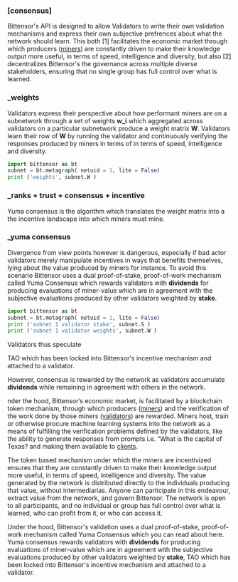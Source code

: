 
### [consensus]


Bittensor's API is designed to allow Validators to write their own validation mechanisms and express their own subjective prefrences about what the network should learn. This both [1] facilitates the economic market through which producers ([miners](mining/mining)) are constantly driven to make their knowledge output more useful, in terms of speed, intelligence and diversity, but also [2] decentralizes Bittensor's the governance across multiple diverse stakeholders, ensuring that no single group has full control over what is learned.

### _weights

Validators express their perspective about how performant miners are on a subnetwork through a set of weights **w_i** which aggregated across validators on a particular subnetwork produce a weight matrix **W**. Validators learn their row of **W** by running the validator and continuously verifying the responses produced by miners in terms of in terms of speed, intelligence and diversity.

```python numbered dark
import bittensor as bt
subnet = bt.metagraph( netuid = 1, lite = False)
print ('weights', subnet.W )
```

### _ranks + trust + consensus + incentive

Yuma consensus is the algorithm which translates the weight matrix into a the incentive landscape into which miners must mine.

### _yuma consensus

Divergence from view points however is dangerous, especially if bad actor validators merely manipulate incentives in ways that benefits themselves, lying about the value produced by miners for instance. To avoid this scenario Bittensor uses a dual proof-of-stake, proof-of-work mechanism called Yuma Consensus which rewards validators with **dividends** for producing evaluations of miner-value which are in agreement with the subjective evaluations produced by other validators weighted by **stake**.

```python numbered dark
import bittensor as bt
subnet = bt.metagraph( netuid = 1, lite = False)
print ('subnet 1 validator stake', subnet.S )
print ('subnet 1 validator weights', subnet.W )
```

Validators thus speculate


TAO which has been locked into Bittensor's incentive mechanism and attached to a validator.

However, consensus is rewarded by the network as validators accumulate **dividends** while remaining in agreement with others in the network.


nder the hood, Bittensor’s economic market, is facilitated by a blockchain token mechanism, through which producers ([miners](mining/mining)) and the verification of the work done by those miners ([validators](validating/validating)) are rewarded. Miners host, train or otherwise procure machine learning systems into the network as a means of fulfilling the verification problems defined by the validators, like the ability to generate responses from prompts i.e. “What is the capital of Texas? and making them available to [clients](clients/clients).

The token based mechanism under which the miners are incentivized ensures that they are constantly driven to make their knowledge output more useful, in terms of speed, intelligence and diversity. The value generated by the network is distributed directly to the individuals producing that value, without intermediarias. Anyone can participate in this endeavour, extract value from the network, and govern Bittensor. The network is open to all participants, and no individual or group has full control over what is learned, who can profit from it, or who can access it.

Under the hood, Bittensor's validation uses a dual proof-of-stake, proof-of-work mechanism called Yuma Consensus which you can read about here. Yuma consensus rewards validators with **dividends** for producing evaluations of miner-value which are in agreement with the subjective evaluations produced by other validators weighted by **stake**, TAO which has been locked into Bittensor's incentive mechanism and attached to a validator.
